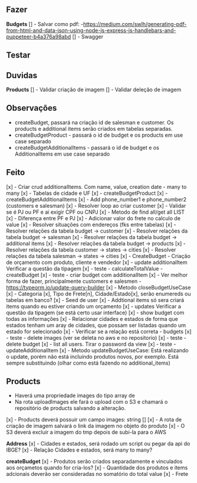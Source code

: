 ## Fazer

**Budgets**
[] - Salvar como pdf: -https://medium.com/swlh/generating-pdf-from-html-and-data-json-using-node-js-express-js-handlebars-and-puppeteer-b4a376a98abd
[] - Swagger

## Testar

## Duvidas

**Products**
[] - Validar criação de imagem
[] - Validar deleção de imagem

## Observações

- createBudget, passará na criação id de salesman e customer. Os products e additional items serão criados em tabelas separadas.
- createBudgetProduct - passará o id de budget e os products em use case separado
- createBudgetAdditionalItems - passará o id de budget e os AdditionalItems em use case separado

## Feito

[x] - Criar crud additionalItems. Com name, value, creation date - many to many
[x] - Tabelas de cidade e UF
[x] - createBudgetProduct
[x] - createBudgetAdditionalItems
[x] - Add phone_number1 e phone_number2 (customers e salesman)
[x] - Resolver loop ao criar customer
[x] - Validar se é PJ ou PF e ai exigir CPF ou CNPJ
[x] - Metodo de find all/get all LIST
[x] - Diferença entre PF e PJ
[x] - Adicionar valor do frete no calculo de value
[x] - Resolver situações com endereços (fks entre tabelas)
[x] - Resolver relações da tabela budget -> customer
[x] - Resolver relações da tabela budget -> salesman
[x] - Resolver relações da tabela budget -> additional items
[x] - Resolver relações da tabela budget -> products
[x] - Resolver relações da tabela customer -> states -> cities
[x] - Resolver relações da tabela salesman -> states -> cities
[x] - CreateBudget - Criação de orçamento com produto, cliente e vendedor
[x] - update additionalItem Verificar a questão da tipagem
[x] - teste - calculateTotalValue - createBudget
[x] - teste - criar budget com additionalItem
[x] - Ver melhor forma de fazer, principalmente customers e salesmen - https://typeorm.io/update-query-builder
[x] - Metodo closeBudgetUseCase
[x] - Categoria [x], Tipo de Frete[n], Cidade/Estado[x], serão enumereds ou tabelas em banco?
[x] - Seed de user
[x] - Addtional items só sera criará items quando eu estiver criando um orçamento
[x] - updates Verificar a questão da tipagem (se está certo usar interface)
[x] - show budget com todas as informações
[x] - Relacionar cidades e estados de forma que estados tenham um aray de cidades, que possam ser listadas quando um estado for selecionado
[x] - Verificar se a relação está correta - budgets
[x] - teste - delete images (ver se deleta no aws e no repositorio)
[x] - teste - delete budget
[x] - list all users. Tirar o password da view
[x] - teste - updateAdditionalItem
[x] - Metodo updateBudgetUseCase: Está realizando o update, porém não está incluindo produtos novos, por exemplo. Está sempre substituindo (olhar como está fazendo no additional_items)

## Products

- Haverá uma propriedade images do tipo array de
- Na rota uploadImages ele fará o upload com o S3 e chamará o repositório de products salvando a alteração.

[x] - Products deverá possuir um campo images: string []
[x] - A rota de criação de imagem salvará o link da imagem no objeto do produto
[x] - O S3 deverá excluir a imagem do tmp depois de subi-la para o AWS

**Address**
[x] - Cidades e estados, será rodado um script ou pegar da api do IBGE?
[x] - Relação Cidades e estados, será many to many?

**createBudget**
[x] - Produtos serão criados separadamente e vinculados aos orçametos quando for cria-los?
[x] - Quantidade dos produtos e items adcionais deverão ser consideradas no somatório do total value
[x] - Frete
